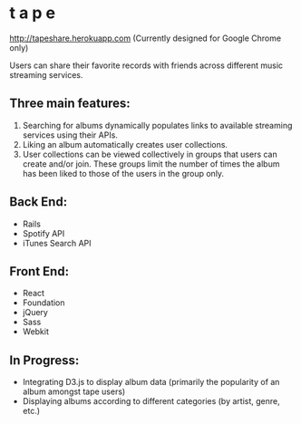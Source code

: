 # t a p e

http://tapeshare.herokuapp.com
(Currently designed for Google Chrome only)

Users can share their favorite records with friends across different music streaming services.

## Three main features:

1. Searching for albums dynamically populates links to available streaming services using their APIs.
2. Liking an album automatically creates user collections. 
3. User collections can be viewed collectively in groups that users can create and/or join. These groups limit the number of times the album has been liked to those of the users in the group only.

## Back End:

* Rails
* Spotify API
* iTunes Search API

## Front End:

* React
* Foundation
* jQuery
* Sass
* Webkit

## In Progress:

* Integrating D3.js to display album data (primarily the popularity of an album amongst tape users)
* Displaying albums according to different categories (by artist, genre, etc.)

